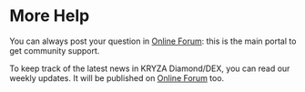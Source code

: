 # More Help

You can always post your question in [Online Forum](https://community.kryzascan.com): this is the main portal to get community support.

To keep track of the latest news in KRYZA Diamond/DEX, you can read our weekly updates. It will be published on [Online Forum](https://community.kryzascan.com) too.

